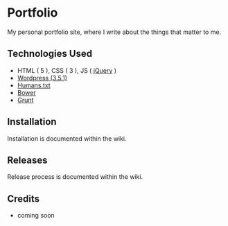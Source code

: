 # Portfolio

My personal portfolio site, where I write about the things that matter to me.

## Technologies Used
- HTML ( 5 ), CSS ( 3 ), JS ( [jQuery](http://jquery.com/download/) )
- [Wordpress (3.5.1)](http://wordpress.org/latest.zip)
- [Humans.txt](http://humanstxt.org/)
- [Bower](http://bower.io/)
- [Grunt](http://gruntjs.com/)

## Installation

Installation is documented within the wiki.

## Releases

Release process is documented within the wiki.

## Credits
- coming soon
